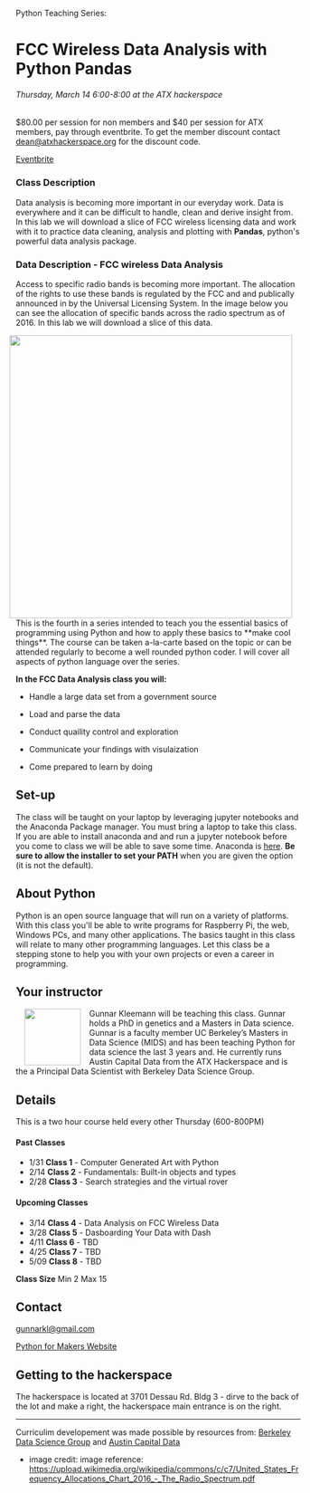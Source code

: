 Python Teaching Series: 

# FCC Wireless Data Analysis with Python Pandas

###### *Thursday, March 14 6:00-8:00 at the ATX hackerspace*

$80.00 per session for non members and $40 per session for ATX members, pay through eventbrite. To get the member discount contact dean@atxhackerspace.org for the discount code. 

[Eventbrite](https://www.eventbrite.com/e/python-for-makers-and-other-humans-fcc-wireless-data-analysis-tickets-56296499345?aff=GunnarPython)

### Class Description

Data analysis is becoming more important in our everyday work. Data is everywhere and it can be difficult to handle, clean and derive insight from. In this lab we will download a slice of FCC wireless licensing data and work with it to practice data cleaning, analysis and plotting with **Pandas**, python's powerful data analysis package.

### Data Description - FCC wireless Data Analysis

Access to specific radio bands is becoming more important. The allocation of the rights to use these bands is regulated by the FCC and and publically announced in by the Universal Licensing System. In the image below you can see the allocation of specific bands across the radio spectrum as of 2016. In this lab we will download a slice of this data.

<p>
<img style="padding: 0 15px; float: right
;" src="https://upload.wikimedia.org/wikipedia/commons/c/c7/United_States_Frequency_Allocations_Chart_2016_-_The_Radio_Spectrum.pdf" width="500"/ >
</p>
<p style="margin-top: 20px;"> </p>

<p>This is the fourth in a series intended to teach you the essential basics of programming using Python and how to apply these basics to **make cool things**. The course can be taken a-la-carte based on the topic or can be attended regularly to become a well rounded python coder. I will cover all aspects of python language over the series. </p>

**In the FCC Data Analysis class you will:** 

* Handle a large data set from a government source

* Load and parse the data

* Conduct quaility control and exploration

* Communicate your findings with visulaization

* Come prepared to learn by doing

## Set-up

The class will be taught on your laptop by leveraging jupyter notebooks and the Anaconda Package manager. You must bring a laptop to take this class. If you are able to install anaconda and and run a jupyter notebook before you come to class we will be able to save some time. Anaconda is [here](https://www.anaconda.com/distribution/). **Be sure to allow the installer to set your PATH** when you are given the option (it is not the default).


## About Python 
Python is an open source language that will run on a variety of platforms. With this
class you'll be able to write programs for Raspberry Pi, the web, Windows
PCs, and many other applications. The basics taught in this class will relate
to many other programming languages. Let this class be a stepping stone
to help you with your own projects or even a career in programming.


## Your instructor
<p>
<img style="padding: 0 15px; float: left
;" src="https://avatars1.githubusercontent.com/u/10604824?s=400&u=f7a03aa1e2abbb8e32a1ab0c84d2f7953da4bf16&v=4" width="100"/ >
</p>

<p>Gunnar Kleemann will be teaching this class. Gunnar holds a PhD in genetics and a Masters in Data science. 
Gunnar is a faculty member UC Berkeley’s Masters in Data Science (MIDS) and has been teaching Python for data science the last 3 years and.  He currently runs Austin Capital Data from the ATX Hackerspace and is the a Principal Data Scientist with Berkeley Data Science Group.</p>

## Details
This is a two hour course held every other Thursday (600-800PM)

#### Past Classes

* 1/31 **Class 1** - Computer Generated Art with Python
* 2/14 **Class 2** - Fundamentals: Built-in objects and types
* 2/28 **Class 3** - Search strategies and the virtual rover

#### Upcoming Classes
* 3/14 **Class 4** - Data Analysis on FCC Wireless Data
* 3/28 **Class 5** - Dasboarding Your Data with Dash
* 4/11 **Class 6** - TBD
* 4/25 **Class 7** - TBD
* 5/09 **Class 8** - TBD

**Class Size**
Min 2 Max 15

## Contact

gunnarkl@gmail.com

[Python for Makers Website](http://pythonformakers.org)


## Getting to the hackerspace
The hackerspace is located at 3701 Dessau Rd. Bldg 3 - dirve to the back of the lot and make a right, the hackerspace main entrance is on the right.

---

Curriculim developement was made possible by resources from: [Berkeley Data Science Group](http://bds.group) and  [Austin Capital Data](http://bds.group)


* image credit: image reference: https://upload.wikimedia.org/wikipedia/commons/c/c7/United_States_Frequency_Allocations_Chart_2016_-_The_Radio_Spectrum.pdf
